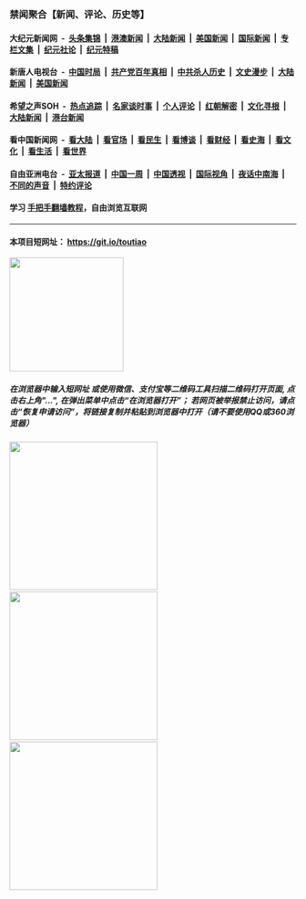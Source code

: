 ### 禁闻聚合【新闻、评论、历史等】

#### 大纪元新闻网 &nbsp;-&nbsp; [头条集锦](indexes/E头条集锦.md?t=03051232) &nbsp;|&nbsp; [港澳新闻](indexes/E港澳新闻.md?t=03051232)  &nbsp;|&nbsp; [大陆新闻](indexes/E大陆新闻.md?t=03051232) &nbsp;|&nbsp; [美国新闻](indexes/E美国新闻.md?t=03051232) &nbsp;|&nbsp; [国际新闻](indexes/E国际新闻.md?t=03051232) &nbsp;|&nbsp; [专栏文集](indexes/E专栏文集.md?t=03051232) &nbsp;|&nbsp; [纪元社论](indexes/E纪元社论.md?t=03051232) &nbsp;|&nbsp; [纪元特稿](indexes/E纪元特稿.md?t=03051232) 

#### 新唐人电视台 &nbsp;-&nbsp; [中国时局](indexes/N中国时局.md?t=03051232) &nbsp;|&nbsp; [共产党百年真相](indexes/N共产党百年真相.md?t=03051232) &nbsp;|&nbsp; [中共杀人历史](indexes/N中共杀人历史.md?t=03051232) &nbsp;|&nbsp; [文史漫步](indexes/N文史漫步.md?t=03051232) &nbsp;|&nbsp; [大陆新闻](indexes/N大陆新闻.md?t=03051232) &nbsp;|&nbsp; [美国新闻](indexes/N美国新闻.md?t=03051232)

#### 希望之声SOH &nbsp;-&nbsp; [热点追踪](indexes/H热点追踪.md?t=03051232) &nbsp;|&nbsp; [名家谈时事](indexes/H名家谈时事.md?t=03051232) &nbsp;|&nbsp; [个人评论](indexes/H个人评论.md?t=03051232)  &nbsp;|&nbsp; [红朝解密](indexes/H红朝解密.md?t=03051232) &nbsp;|&nbsp; [文化寻根](indexes/H文化寻根.md?t=03051232) &nbsp;|&nbsp; [大陆新闻](indexes/H大陆新闻.md?t=03051232) &nbsp;|&nbsp; [港台新闻](indexes/H港台新闻.md?t=03051232)

#### 看中国新闻网 &nbsp;-&nbsp; [看大陆](indexes/S看大陆.md?t=03051232) &nbsp;|&nbsp; [看官场](indexes/S看官场.md?t=03051232) &nbsp;|&nbsp; [看民生](indexes/S看民生.md?t=03051232)  &nbsp;|&nbsp; [看博谈](indexes/S看博谈.md?t=03051232) &nbsp;|&nbsp; [看财经](indexes/S看财经.md?t=03051232) &nbsp;|&nbsp; [看史海](indexes/S看史海.md?t=03051232) &nbsp;|&nbsp; [看文化](indexes/S看文化.md?t=03051232) &nbsp;|&nbsp; [看生活](indexes/S看生活.md?t=03051232) &nbsp;|&nbsp; [看世界](indexes/S看世界.md?t=03051232)

#### 自由亚洲电台 &nbsp;-&nbsp; [亚太报道](indexes/R亚太报道.md?t=03051232) &nbsp;|&nbsp; [中国一周](indexes/R中国一周.md?t=03051232) &nbsp;|&nbsp; [中国透视](indexes/R中国透视.md?t=03051232)  &nbsp;|&nbsp; [国际视角](indexes/R国际视角.md?t=03051232) &nbsp;|&nbsp; [夜话中南海](indexes/R夜话中南海.md?t=03051232) &nbsp;|&nbsp; [不同的声音](indexes/R不同的声音.md?t=03051232) &nbsp;|&nbsp; [特约评论](indexes/R特约评论.md?t=03051232)

#### 学习 [手把手翻墙教程](https://github.com/gfw-breaker/guides/wiki)，自由浏览互联网

----

#### 本项目短网址： https://git.io/toutiao
<img src="https://raw.githubusercontent.com/gfw-breaker/banned-news/master/scripts/img/qr.png" width="200px"/>  

##### 在浏览器中输入短网址 或使用微信、支付宝等二维码工具扫描二维码打开页面, 点击右上角"...", 在弹出菜单中点击“在浏览器打开”； 若网页被举报禁止访问，请点击“恢复申请访问”，将链接复制并粘贴到浏览器中打开（请不要使用QQ或360浏览器）

<img src="https://raw.githubusercontent.com/gfw-breaker/banned-news/master/scripts/img/1.png" width="260px"/> &nbsp; <img src="https://raw.githubusercontent.com/gfw-breaker/banned-news/master/scripts/img/2.png" width="260px"/> &nbsp; <img src="https://raw.githubusercontent.com/gfw-breaker/banned-news/master/scripts/img/3.png" width="260px"/>
